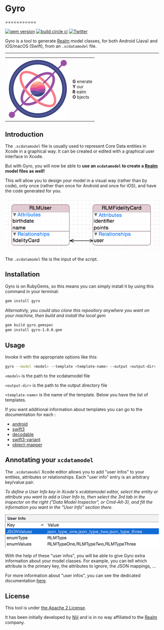 
# Gyro
===========

[![gem version](https://img.shields.io/gem/v/gyro.svg?style=flat-square)](https://rubygems.org/gems/gyro)
[![build circle ci](https://img.shields.io/circleci/project/github/NijiDigital/gyro.svg?style=flat-square)](https://circleci.com/gh/NijiDigital/gyro)
[![Twitter](https://img.shields.io/badge/twitter-@Niji_Digital-blue.svg?style=flat-square)](http://twitter.com/Niji_Digital)

Gyro is a tool to generate [Realm](https://realm.io) model classes, for both Android (Java) and iOS/macOS (Swift), from an `.xcdatamodel` file.

---
<center><table><tr>
  <td><img src='logo.png' width='200' height='200' /></td>
  <td>
    <strong>G</strong> enerate<br/>
    <strong>Y</strong> our<br/>
    <strong>R</strong> ealm<br/>
    <strong>O</strong> bjects
  </td>
</tr></table></center>

## Introduction

The `.xcdatamodel` file is usually used to represent Core Data entities in Xcode in a graphical way. It can be created or edited with a graphical user interface in Xcode.

But with Gyro, you will now be able to **use an `xcdatamodel` to create a [Realm](https://realm.io) model files as well!**

This will allow you to design your model in a visual way (rather than by code), only once (rather than once for Android and once for iOS), and have the code generated for you.

![Simple Entity](documentation/simple_entity.png)

The `.xcdatamodel` file is the input of the script.

## Installation

Gyro is on RubyGems, so this means you can simply install it by using this command in your terminal:

```bash
gem install gyro
```

_Alternativly, you could also clone this repository anywhere you want on your machine, then build and install the local gem_

```bash
gem build gyro.gemspec
gem install gyro-1.0.0.gem
```

## Usage

Invoke it with the appropriate options like this:

```bash
gyro --model <model> --template <template-name> --output <output-dir> --param <key>:<value>
```
`<model>` is the path to the xcdatamodel file

`<output-dir>` is the path to the output directory file

`<template-name>` is the name of the template. Below you have the list of templates.

If you want additional information about templates you can go to the documentation for each :

- [android](lib/templates/android/README.md)
- [swift3](lib/templates/swift3/README.md)
- [decodable](lib/templates/decodable/README.md)
- [swift3-variant](lib/templates/swift3-variant/README.md)
- [object-mapper](lib/templates/object-mapper/README.md)

## Annotating your `xcdatamodel`

The `.xcdatamodel` Xcode editor allows you to add "user infos" to your entities, attributes or relationships. Each "user info" entry is an arbitrary key/value pair.

_To define a User Info key in Xcode's xcdatamodel editor, select the entity or attribute you want to add a User Info to, then select the 3rd tab in the inspector on the right ("Data Model Inspector", or Cmd-Alt-3), and fill the information you want in the "User Info" section there._

![enum_json](documentation/enum_json.png)

With the help of these "user infos", you will be able to give Gyro extra information about your model classes. For example, you can tell which attribute is the primary key, the attributes to ignore, the JSON mappings, …

For more information about "user infos", you can see the dedicated documentation [here](USER-INFO.md).

## License

This tool is under [the Apache 2 License](LICENSE).

It has been initially developed by [Niji](http://www.niji.fr) and is in no way affiliated to the [Realm](https://realm.io) company.
